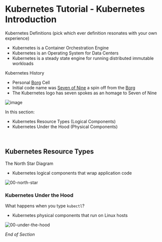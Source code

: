 # Kubernetes Tutorial - Kubernetes Introduction

Kubernetes Definitions (pick which ever definition resonates with your own experience)
* Kubernetes is a Container Orchestration Engine
* Kubernetes is an Operating System for Data Centers
* Kubernetes is a steady state engine for running distributed immutable workloads

Kubernetes History
* Personal [Borg](https://research.google/pubs/pub43438/) Cell
* Initial code name was [Seven of Nine](https://en.wikipedia.org/wiki/Seven_of_Nine) a spin off from the [Borg](https://en.wikipedia.org/wiki/Borg)
* The Kubernetes logo has seven spokes as an homage to Seven of Nine

![image](https://user-images.githubusercontent.com/18049790/43352583-0b37edda-9269-11e8-9695-1e8de81acb76.png)


In this section:
* Kubernetes Resource Types (Logical Components)
* Kubernetes Under the Hood (Physical Components)
<br />

## Kubernetes Resource Types

The North Star Diagram 
* Kubernetes logical components that wrap application code

![00-north-star](https://user-images.githubusercontent.com/18049790/139566099-c561e1e6-ce62-431f-bb14-f7ea2d4aea3e.jpg)
<br />

### Kubernetes Under the Hood

What happens when you type `kubectl`?
* Kubernetes physical components that run on Linux hosts

![00-under-the-hood](https://user-images.githubusercontent.com/18049790/139566351-14b705cb-7ca3-410f-8e4f-49b9a6d24812.jpg)

_End of Section_
